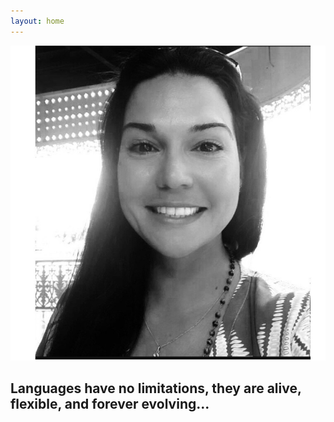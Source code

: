 ```yaml
---
layout: home
---
```


<img src="assets/images/face.jpg" class="is-centered" />

## <span class="emphasis">Languages have no limitations, they are alive, flexible, and forever evolving...</span>
